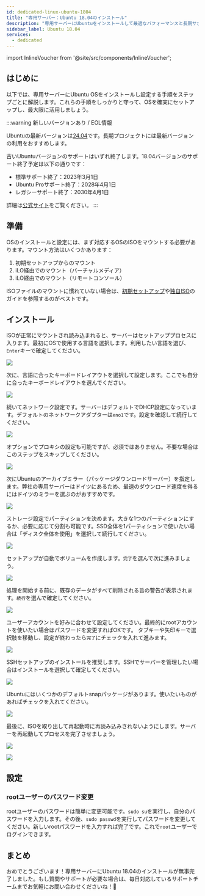 ```yaml
---
id: dedicated-linux-ubuntu-1804
title: "専用サーバー：Ubuntu 18.04のインストール"
description: "専用サーバーにUbuntuをインストールして最適なパフォーマンスと長期サポートを実現する方法をチェック → 今すぐ詳しく見る"
sidebar_label: Ubuntu 18.04
services:
  - dedicated
---
```


import InlineVoucher from '@site/src/components/InlineVoucher';

## はじめに

以下では、専用サーバーにUbuntu OSをインストールし設定する手順をステップごとに解説します。これらの手順をしっかりと守って、OSを確実にセットアップし、最大限に活用しましょう。



:::warning 新しいバージョンあり / EOL情報

Ubuntuの最新バージョンは[24.04](dedicated-linux-ubuntu.md)です。長期プロジェクトには最新バージョンの利用をおすすめします。

古いUbuntuバージョンのサポートはいずれ終了します。18.04バージョンのサポート終了予定は以下の通りです：

- 標準サポート終了：2023年3月1日
- Ubuntu Proサポート終了：2028年4月1日
- レガシーサポート終了：2030年4月1日

詳細は[公式サイト](https://ubuntu.com/about/release-cycle)をご覧ください。
:::


<InlineVoucher />

## 準備

OSのインストールと設定には、まず対応するOSのISOをマウントする必要があります。マウント方法はいくつかあります：

1. 初期セットアップからのマウント
2. iLO経由でのマウント（バーチャルメディア）
3. iLO経由でのマウント（リモートコンソール）

ISOファイルのマウントに慣れていない場合は、[初期セットアップ](dedicated-setup.md)や[独自ISO](dedicated-iso.md)のガイドを参照するのがベストです。



## インストール

ISOが正常にマウントされ読み込まれると、サーバーはセットアッププロセスに入ります。最初にOSで使用する言語を選択します。利用したい言語を選び、`Enter`キーで確定してください。 

![](https://screensaver01.zap-hosting.com/index.php/s/yrHMNzstM23XZH6/preview)

次に、言語に合ったキーボードレイアウトを選択して設定します。ここでも自分に合ったキーボードレイアウトを選んでください。 

![](https://screensaver01.zap-hosting.com/index.php/s/x9kYGEWS5fy7Wjp/preview)

続いてネットワーク設定です。サーバーはデフォルトでDHCP設定になっています。デフォルトのネットワークアダプターは`eno1`です。設定を確認して続行してください。 

![](https://screensaver01.zap-hosting.com/index.php/s/6mr5kAKJQ39iJt5/preview)

オプションでプロキシの設定も可能ですが、必須ではありません。不要な場合はこのステップをスキップしてください。 

![](https://screensaver01.zap-hosting.com/index.php/s/tz97Ee8ZQkxAGGb/preview)

次にUbuntuのアーカイブミラー（パッケージダウンロードサーバー）を指定します。弊社の専用サーバーはドイツにあるため、最速のダウンロード速度を得るにはドイツのミラーを選ぶのがおすすめです。

![](https://screensaver01.zap-hosting.com/index.php/s/xNknNyWAbd5DnsZ/preview)

ストレージ設定でパーティションを決めます。大きな1つのパーティションにするか、必要に応じて分割も可能です。SSD全体を1パーティションで使いたい場合は「ディスク全体を使用」を選択して続行してください。

![](https://screensaver01.zap-hosting.com/index.php/s/2dJ9oeMGjpWn6cZ/preview)

セットアップが自動でボリュームを作成します。`完了`を選んで次に進みましょう。

![](https://screensaver01.zap-hosting.com/index.php/s/WXfzt57Rtm2SQLD/preview)

処理を開始する前に、既存のデータがすべて削除される旨の警告が表示されます。`続行`を選んで確定してください。 

![](https://screensaver01.zap-hosting.com/index.php/s/L3YcGNbYWpMmaDj/preview)

ユーザーアカウントを好みに合わせて設定してください。最終的にrootアカウントを使いたい場合はパスワードを変更すればOKです。
タブキーや矢印キーで選択肢を移動し、設定が終わったら`完了`にチェックを入れて進みます。

![](https://screensaver01.zap-hosting.com/index.php/s/mqrjmF2ZmA2Qj9z/preview)





SSHセットアップのインストールを推奨します。SSHでサーバーを管理したい場合はインストールを選択して確定してください。

![](https://screensaver01.zap-hosting.com/index.php/s/Xz3zzMdZ6C523ip/preview)

Ubuntuにはいくつかのデフォルトsnapパッケージがあります。使いたいものがあればチェックを入れてください。

![](https://screensaver01.zap-hosting.com/index.php/s/wcGiSwX935jXeex/preview)

最後に、ISOを取り出して再起動時に再読み込みされないようにします。サーバーを再起動してプロセスを完了させましょう。

![](https://screensaver01.zap-hosting.com/index.php/s/SzrxCtJTx2S8Nef/preview)



![](https://screensaver01.zap-hosting.com/index.php/s/x3BRLSepSDFnYGA/preview)



## 設定



### rootユーザーのパスワード変更

rootユーザーのパスワードは簡単に変更可能です。`sudo su`を実行し、自分のパスワードを入力します。その後、`sudo passwd`を実行してパスワードを変更してください。新しいrootパスワードを入力すれば完了です。これで`root`ユーザーでログインできます。



## まとめ

おめでとうございます！専用サーバーにUbuntu 18.04のインストールが無事完了しました。もし質問やサポートが必要な場合は、毎日対応しているサポートチームまでお気軽にお問い合わせくださいね！🙂






<InlineVoucher />